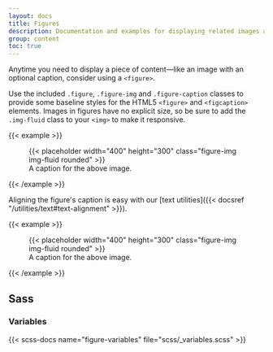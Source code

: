 ```yaml
---
layout: docs
title: Figures
description: Documentation and examples for displaying related images and text with the figure component in Bootstrap.
group: content
toc: true
---
```


Anytime you need to display a piece of content—like an image with an optional caption, consider using a `<figure>`.

Use the included `.figure`, `.figure-img` and `.figure-caption` classes to provide some baseline styles for the HTML5 `<figure>` and `<figcaption>` elements. Images in figures have no explicit size, so be sure to add the `.img-fluid` class to your `<img>` to make it responsive.

{{< example >}}
<figure class="figure">
  {{< placeholder width="400" height="300" class="figure-img img-fluid rounded" >}}
  <figcaption class="figure-caption">A caption for the above image.</figcaption>
</figure>
{{< /example >}}

Aligning the figure's caption is easy with our [text utilities]({{< docsref "/utilities/text#text-alignment" >}}).

{{< example >}}
<figure class="figure">
  {{< placeholder width="400" height="300" class="figure-img img-fluid rounded" >}}
  <figcaption class="figure-caption text-end">A caption for the above image.</figcaption>
</figure>
{{< /example >}}

## Sass

### Variables

{{< scss-docs name="figure-variables" file="scss/_variables.scss" >}}
